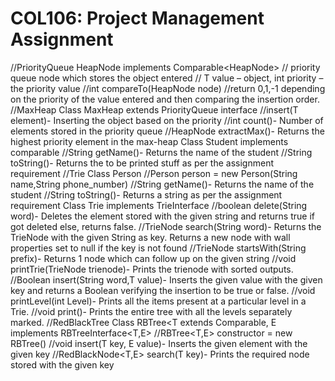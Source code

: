 # COL106: Project Management Assignment

//PriorityQueue
HeapNode<T extends Comparable> implements Comparable<HeapNode<T>>
// priority queue node which stores the object entered
// T value – object, int priority – the priority value
//int compareTo(HeapNode<T> node)
//return 0,1,-1 depending on the priority of the value entered and then comparing the insertion order.
//MaxHeap
Class MaxHeap extends PriorityQueue interface
//insert(T element)-
Inserting the object based on the priority
//int count()-
Number of elements stored in the priority queue
//HeapNode extractMax()-
Returns the highest priority element in the max-heap
Class Student implements comparable
//String getName()-
Returns the name of the student
//String toString()-
Returns the to be printed stuff as per the assignment requirement
//Trie
Class Person
//Person person = new Person(String name,String phone_number)
//String getName()-
Returns the name of the student
//String toString()-
Returns a string as per the assignment requirement
Class Trie<T> implements TrieInterface<T>
//boolean delete(String word)-
Deletes the element stored with the given string and returns true if got deleted else, returns false.
//TrieNode search(String word)-
Returns the TrieNode with the given String as key.
Returns a new node with wall properties set to null if the key is not found
//TrieNode<T> startsWith(String prefix)-
Returns 1 node which can follow up on the given string
//void printTrie(TrieNode trienode)-
Prints the trienode with sorted outputs.
//Boolean insert(String word,T value)-
Inserts the given value with the given key and returns a Boolean verifying the insertion to be true or false.
//void printLevel(int Level)-
Prints all the items present at a particular level in a Trie.
//void print()-
Prints the entire tree with all the levels separately marked.
//RedBlackTree
Class RBTree<T extends Comparable, E implements RBTreeInterface<T,E>
//RBTree<T,E> constructor = new RBTree()
//void insert(T key, E value)-
Inserts the given element with the given key
//RedBlackNode<T,E> search(T key)-
Prints the required node stored with the given key
